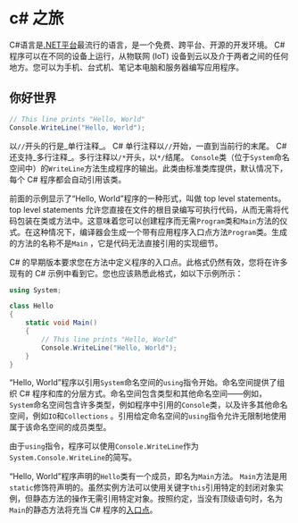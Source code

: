 # c# 之旅

C#语言是[.NET平台](https://learn.microsoft.com/en-us/dotnet/csharp/)最流行的语言，是一个免费、跨平台、开源的开发环境。 C# 程序可以在不同的设备上运行，从物联网 (IoT) 设备到云以及介于两者之间的任何地方。您可以为手机、台式机、笔记本电脑和服务器编写应用程序。

## 你好世界

```csharp
// This line prints "Hello, World" 
Console.WriteLine("Hello, World");
```

以`//`开头的行是_单行注释_。 C# 单行注释以`//`开始，一直到当前行的末尾。 C#还支持_多行注释_。多行注释以`/*`开头，以`*/`结尾。 `Console`类（位于`System`命名空间中）的`WriteLine`方法生成程序的输出。此类由标准类库提供，默认情况下，每个 C# 程序都会自动引用该类。

前面的示例显示了“Hello, World”程序的一种形式，叫做 top level statements。 top level statements 允许您直接在文件的根目录编写可执行代码，从而无需将代码包装在类或方法中。这意味着您可以创建程序而无需`Program`类和`Main`方法的仪式。在这种情况下，编译器会生成一个带有应用程序入口点方法`Program`类。生成的方法的名称不是`Main` ，它是代码无法直接引用的实现细节。

C# 的早期版本要求您在方法中定义程序的入口点。此格式仍然有效，您将在许多现有的 C# 示例中看到它。您也应该熟悉此格式，如以下示例所示：

```csharp
using System;

class Hello
{
    static void Main()
    {
        // This line prints "Hello, World" 
        Console.WriteLine("Hello, World");
    }
}
```

&#x20;“Hello, World”程序以引用`System`命名空间的`using`指令开始。命名空间提供了组织 C# 程序和库的分层方式。命名空间包含类型和其他命名空间——例如， `System`命名空间包含许多类型，例如程序中引用的`Console`类，以及许多其他命名空间，例如`IO`和`Collections` 。引用给定命名空间的`using`指令允许无限制地使用属于该命名空间的成员类型。

由于`using`指令，程序可以使用`Console.WriteLine`作为`System.Console.WriteLine`的简写。

“Hello, World”程序声明的`Hello`类有一个成员，即名为`Main`方法。 `Main`方法是用`static`修饰符声明的。虽然实例方法可以使用关键字`this`引用特定的封闭对象实例，但静态方法的操作无需引用特定对象。按照约定，当没有顶级语句时，名为`Main`的静态方法将充当 C# 程序的[入口点](https://learn.microsoft.com/en-us/dotnet/csharp/fundamentals/program-structure/main-command-line)。
